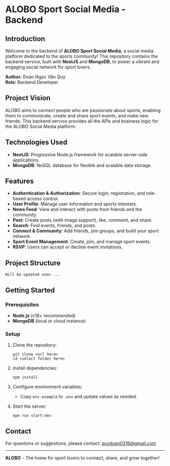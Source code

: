 # ALOBO Sport Social Media - Backend

## Introduction

Welcome to the backend of **ALOBO Sport Social Media**, a social media platform dedicated to the sports community! This repository contains the backend service, built with **NestJS** and **MongoDB**, to power a vibrant and engaging social network for sport lovers.

**Author:** Đoàn Ngọc Văn Quý  
**Role:** Backend Developer

## Project Vision

ALOBO aims to connect people who are passionate about sports, enabling them to communicate, create and share sport events, and make new friends. This backend service provides all the APIs and business logic for the ALOBO Social Media platform.

## Technologies Used

- **NestJS**: Progressive Node.js framework for scalable server-side applications.
- **MongoDB**: NoSQL database for flexible and scalable data storage.

## Features

- **Authentication & Authorization**: Secure login, registration, and role-based access control.
- **User Profile**: Manage user information and sports interests.
- **News Feed**: View and interact with posts from friends and the community.
- **Post**: Create posts (with image support), like, comment, and share.
- **Search**: Find events, friends, and posts.
- **Connect & Community**: Add friends, join groups, and build your sport network.
- **Sport Event Management**: Create, join, and manage sport events.
- **RSVP**: Users can accept or decline event invitations.

## Project Structure

```
Will be updated soon ...
```

## Getting Started

### Prerequisites

- **Node.js** (v18+ recommended)
- **MongoDB** (local or cloud instance)

### Setup

1. Clone the repository:
   ```
   git clone <url here>
   cd <select folder here>
   ```

2. Install dependencies:
   ```
   npm install
   ```

3. Configure environment variables:
   - Copy `env.example` to `.env` and update values as needed.

4. Start the server:
   ```
   npm run start:dev
   ```

## Contact

For questions or suggestions, please contact: [quydoan0316@gmail.com](mailto:quydoan0316@gmail.com)

---

**ALOBO** – The home for sport lovers to connect, share, and grow together!
